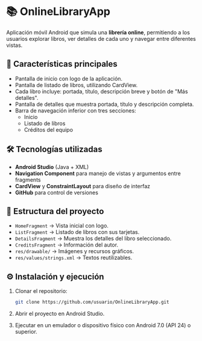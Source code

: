 # 📚 OnlineLibraryApp

Aplicación móvil Android que simula una **librería online**, permitiendo a los usuarios explorar libros, ver detalles de cada uno y navegar entre diferentes vistas.

## 🚀 Características principales
- Pantalla de inicio con logo de la aplicación.
- Pantalla de listado de libros, utilizando CardView.
- Cada libro incluye: portada, título, descripción breve y botón de "Más detalles".
- Pantalla de detalles que muestra portada, título y descripción completa.
- Barra de navegación inferior con tres secciones:
  - Inicio
  - Listado de libros
  - Créditos del equipo

## 🛠️ Tecnologías utilizadas
- **Android Studio** (Java + XML)
- **Navigation Component** para manejo de vistas y argumentos entre fragments
- **CardView** y **ConstraintLayout** para diseño de interfaz
- **GitHub** para control de versiones

## 📂 Estructura del proyecto
- `HomeFragment` → Vista inicial con logo.
- `ListFragment` → Listado de libros con sus tarjetas.
- `DetailsFragment` → Muestra los detalles del libro seleccionado.
- `CreditsFragment` → Información del autor.
- `res/drawable/` → Imágenes y recursos gráficos.
- `res/values/strings.xml` → Textos reutilizables.

## ⚙️ Instalación y ejecución
1. Clonar el repositorio:
   ```bash
   git clone https://github.com/usuario/OnlineLibraryApp.git
   ```
2. Abrir el proyecto en Android Studio.

3. Ejecutar en un emulador o dispositivo físico con Android 7.0 (API 24) o superior.
